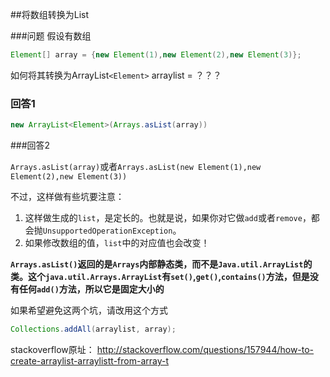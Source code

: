 ##将数组转换为List

###问题
假设有数组
```java
Element[] array = {new Element(1),new Element(2),new Element(3)};
```
如何将其转换为ArrayList`<Element>` arraylist = ？？？

### 回答1 ###

```java
new ArrayList<Element>(Arrays.asList(array))
```

###回答2

`Arrays.asList(array)`或者`Arrays.asList(new Element(1),new Element(2),new Element(3))`

不过，这样做有些坑要注意：

1. 这样做生成的`list`，是定长的。也就是说，如果你对它做`add`或者`remove`，都会抛`UnsupportedOperationException`。
2. 如果修改数组的值，`list`中的对应值也会改变！

**`Arrays.asList()`返回的是`Arrays`内部静态类，而不是`Java.util.ArrayList`的类。这个`java.util.Arrays.ArrayList`有`set()`,`get()`,`contains()`方法，但是没有任何`add()`方法，所以它是固定大小的**


如果希望避免这两个坑，请改用这个方式
```java
Collections.addAll(arraylist, array);
```

stackoverflow原址：
http://stackoverflow.com/questions/157944/how-to-create-arraylist-arraylistt-from-array-t
